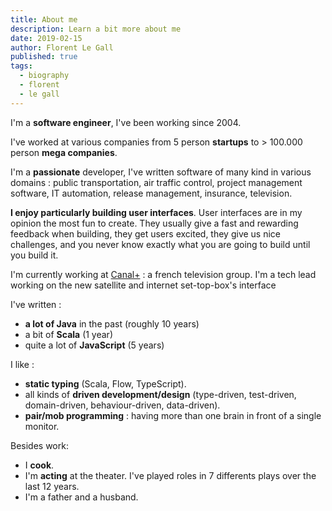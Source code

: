 ```yaml
---
title: About me
description: Learn a bit more about me
date: 2019-02-15
author: Florent Le Gall
published: true
tags:
  - biography
  - florent
  - le gall
---
```


I'm a **software engineer**, I've been working since 2004.

I've worked at various companies from 5 person **startups** to > 100.000 person **mega companies**.

I'm a **passionate** developer, I've written software of many kind in various domains : public transportation, air traffic control, project management software, IT automation, release management, insurance, television.

**I enjoy particularly building user interfaces**. User interfaces are in my opinion the most fun to create. They usually give a fast and rewarding feedback when building, they get users excited, they give us nice challenges, and you never know exactly what you are going to build until you build it.

I'm currently working at [Canal+](https://www.mycanal.fr/) : a french television group. I'm a tech lead working on the new satellite and internet set-top-box's interface

I've written :

- **a lot of Java** in the past (roughly 10 years)
- a bit of **Scala** (1 year)
- quite a lot of **JavaScript** (5 years)

I like :

- **static typing** (Scala, Flow, TypeScript).
- all kinds of **driven development/design** (type-driven, test-driven, domain-driven, behaviour-driven, data-driven).
- **pair/mob programming** : having more than one brain in front of a single monitor.

Besides work:

- I **cook**.
- I'm **acting** at the theater. I've played roles in 7 differents plays over the last 12 years.
- I'm a father and a husband.
